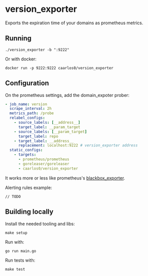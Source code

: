 # version_exporter

Exports the expiration time of your domains as prometheus metrics.

## Running

```console
./version_exporter -b ":9222"
```

Or with docker:

```console
docker run -p 9222:9222 caarlos0/version_exporter
```

## Configuration

On the prometheus settings, add the domain_expoter prober:

```yaml
- job_name: version
  scrape_interval: 2h
  metrics_path: /probe
  relabel_configs:
    - source_labels: [__address__]
      target_label: __param_target
    - source_labels: [__param_target]
      target_label: repo
    - target_label: __address__
      replacement: localhost:9222 # version_exporter address
  static_configs:
    - targets:
      - prometheus/prometheus
      - goreleaser/goreleaser
      - caarlos0/version_exporter
```

It works more or less like prometheus's
[blackbox_exporter](https://github.com/prometheus/blackbox_exporter).

Alerting rules example:

```rules
// TODO
```

## Building locally

Install the needed tooling and libs:

```console
make setup
```

Run with:

```console
go run main.go
```

Run tests with:

```console
make test
```
